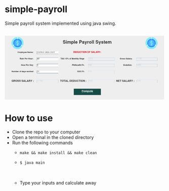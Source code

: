 # simple-payroll
Simple payroll system implemented using java swing.

<br>
<img src="pr.png">
<br>

# How to use
<ul>
  <li>Clone the repo to your computer</li>
  <li>Open a terminal in the cloned directory</li>
  <li>Run the following commands</li>
  
* `make && make install && make clean`
* `$ java main`
  
  <br>
  <br>
  <li>Type your inputs and calculate away</li>
</ul>

